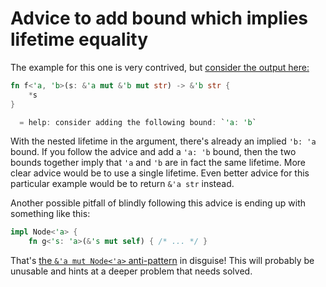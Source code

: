 # Advice to add bound which implies lifetime equality

The example for this one is very contrived, but [consider the output here:](https://play.rust-lang.org/?version=stable&mode=debug&edition=2021&gist=aad18e17e4308fc4e94c5fd039e64d90)
```rust
fn f<'a, 'b>(s: &'a mut &'b mut str) -> &'b str {
    *s
}
```
```rust
  = help: consider adding the following bound: `'a: 'b`
```

With the nested lifetime in the argument, there's already an implied `'b: 'a` bound.
If you follow the advice and add a `'a: 'b` bound, then the two bounds together imply that `'a` and `'b` are in fact the same lifetime.
More clear advice would be to use a single lifetime.  Even better advice for this particular example would be to return `&'a str` instead.

Another possible pitfall of blindly following this advice is ending up with something like this:
```rust
impl Node<'a> {
    fn g<'s: 'a>(&'s mut self) { /* ... */ }
```
That's [the `&'a mut Node<'a>` anti-pattern](pf-self.md) in disguise!  This will probably be unusable and hints at a deeper problem that needs solved.

